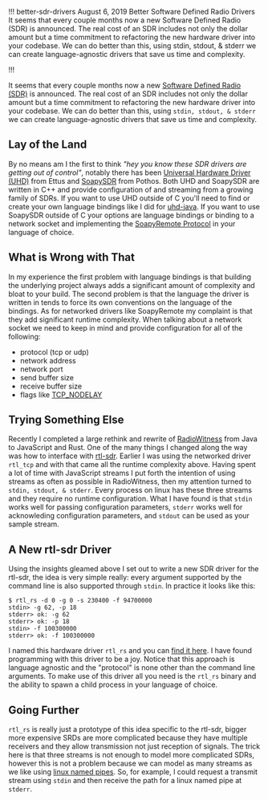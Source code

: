 !!!
better-sdr-drivers
August 6, 2019
Better Software Defined Radio Drivers
It seems that every couple months now a new Software Defined Radio (SDR) is announced. The real cost of an SDR includes not only the dollar amount but a time commitment to refactoring the new hardware driver into your codebase. We can do better than this, using stdin, stdout, & stderr we can create language-agnostic drivers that save us time and complexity.
<!--no banner-->
!!!


It seems that every couple months now a new [Software Defined Radio (SDR)](https://en.wikipedia.org/wiki/Software-defined_radio) is announced. The real cost of an SDR includes not only the dollar amount but a time commitment to refactoring the new hardware driver into your codebase. We can do better than this, using `stdin, stdout, & stderr` we can create language-agnostic drivers that save us time and complexity.

## Lay of the Land
By no means am I the first to think *"hey you know these SDR drivers are getting out of control"*, notably there has been [Universal Hardware Driver (UHD)](https://github.com/EttusResearch/uhd) from Ettus and [SoapySDR](https://github.com/pothosware/SoapySDR/wiki) from Pothos. Both UHD and SoapySDR are written in C++ and provide configuration of and streaming from a growing family of SDRs. If you want to use UHD outside of C you'll need to find or create your own language bindings like I did for [uhd-java](https://github.com/rhodey/uhd-java). If you want to use SoapySDR outside of C your options are language bindings or binding to a network socket and implementing the [SoapyRemote Protocol](https://github.com/pothosware/SoapyRemote/wiki) in your language of choice.

## What is Wrong with That
In my experience the first problem with language bindings is that building the underlying project always adds a significant amount of complexity and bloat to your build. The second problem is that the language the driver is written in tends to force its own conventions on the language of the bindings. As for networked drivers like SoapyRemote my complaint is that they add significant runtime complexity. When talking about a network socket we need to keep in mind and provide configuration for all of the following:
  + protocol (tcp or udp)
  + network address
  + network port
  + send buffer size
  + receive buffer size
  + flags like [TCP_NODELAY](https://access.redhat.com/documentation/en-US/Red_Hat_Enterprise_MRG/1.2/html/Realtime_Tuning_Guide/sect-Realtime_Tuning_Guide-Application_Tuning_and_Deployment-TCP_NODELAY_and_Small_Buffer_Writes.html)

## Trying Something Else
Recently I completed a large rethink and rewrite of [RadioWitness](https://github.com/rhodey/radiowitness) from Java to JavaScript and Rust. One of the many things I changed along the way was how to interface with [rtl-sdr](https://sdr.osmocom.org/trac/wiki/rtl-sdr). Earlier I was using the networked driver `rtl_tcp` and with that came all the runtime complexity above. Having spent a lot of time with JavaScript streams I put forth the intention of using streams as often as possible in RadioWitness, then my attention turned to `stdin, stdout, & stderr`. Every process on linux has these three streams and they require no runtime configuration. What I have found is that `stdin` works well for passing configuration parameters, `stderr` works well for acknowleding configuration parameters, and `stdout` can be used as your sample stream.

## A New rtl-sdr Driver
Using the insights gleamed above I set out to write a new SDR driver for the rtl-sdr, the idea is very simple really: every argument supported by the command line is also supported through `stdin`. In practice it looks like this:

```
$ rtl_rs -d 0 -g 0 -s 230400 -f 94700000
stdin> -g 62, -p 18
stderr> ok: -g 62
stderr> ok: -p 18
stdin> -f 100300000
stderr> ok: -f 100300000
```

I named this hardware driver `rtl_rs` and you can [find it here](https://github.com/rhodey/rtl_rs). I have found programming with this driver to be a joy. Notice that this approach is language agnostic and the "protocol" is none other than the command line arguments. To make use of this driver all you need is the `rtl_rs` binary and the ability to spawn a child process in your language of choice.

## Going Further
`rtl_rs` is really just a prototype of this idea specific to the rtl-sdr, bigger more expensive SRDs are more complicated because they have multiple receivers and they allow transmission not just reception of signals. The trick here is that three streams is not enough to model more complicated SDRs, however this is not a problem because we can model as many streams as we like using [linux named pipes](https://www.linuxjournal.com/article/2156). So, for example, I could request a transmit stream using `stdin` and then receive the path for a linux named pipe at `stderr`.

